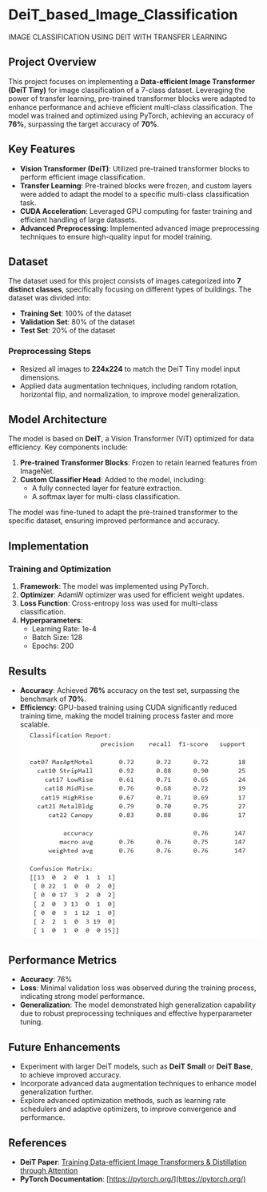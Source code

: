 # DeiT_based_Image_Classification
IMAGE CLASSIFICATION USING DEIT WITH TRANSFER LEARNING  

## Project Overview  
This project focuses on implementing a **Data-efficient Image Transformer (DeiT Tiny)** for image classification of a 7-class dataset. Leveraging the power of transfer learning, pre-trained transformer blocks were adapted to enhance performance and achieve efficient multi-class classification. The model was trained and optimized using PyTorch, achieving an accuracy of **76%**, surpassing the target accuracy of **70%**.  

## Key Features  
- **Vision Transformer (DeiT)**: Utilized pre-trained transformer blocks to perform efficient image classification.  
- **Transfer Learning**: Pre-trained blocks were frozen, and custom layers were added to adapt the model to a specific multi-class classification task.  
- **CUDA Acceleration**: Leveraged GPU computing for faster training and efficient handling of large datasets.  
- **Advanced Preprocessing**: Implemented advanced image preprocessing techniques to ensure high-quality input for model training.  

## Dataset  
The dataset used for this project consists of images categorized into **7 distinct classes**, specifically focusing on different types of buildings. The dataset was divided into:  
- **Training Set**: 100% of the dataset  
- **Validation Set**: 80% of the dataset  
- **Test Set**: 20% of the dataset  

### Preprocessing Steps  
- Resized all images to **224x224** to match the DeiT Tiny model input dimensions.  
- Applied data augmentation techniques, including random rotation, horizontal flip, and normalization, to improve model generalization.  

## Model Architecture  
The model is based on **DeiT**, a Vision Transformer (ViT) optimized for data efficiency. Key components include:  
1. **Pre-trained Transformer Blocks**: Frozen to retain learned features from ImageNet.  
2. **Custom Classifier Head**: Added to the model, including:  
   - A fully connected layer for feature extraction.  
   - A softmax layer for multi-class classification.  

The model was fine-tuned to adapt the pre-trained transformer to the specific dataset, ensuring improved performance and accuracy.  

## Implementation  

### Training and Optimization  
1. **Framework**: The model was implemented using PyTorch.  
2. **Optimizer**: AdamW optimizer was used for efficient weight updates.  
3. **Loss Function**: Cross-entropy loss was used for multi-class classification.  
4. **Hyperparameters**:  
   - Learning Rate: 1e-4  
   - Batch Size: 128  
   - Epochs: 200
  

## Results  

- **Accuracy**: Achieved **76%** accuracy on the test set, surpassing the benchmark of **70%**.  
- **Efficiency**: GPU-based training using CUDA significantly reduced training time, making the model training process faster and more scalable.  
![Results on Test Data](https://github.com/Chetansai11/DeiT_based_Image_Classification/blob/main/results.png)
## Performance Metrics  

- **Accuracy**: 76%
- **Loss**: Minimal validation loss was observed during the training process, indicating strong model performance.  
- **Generalization**: The model demonstrated high generalization capability due to robust preprocessing techniques and effective hyperparameter tuning.  

## Future Enhancements  

- Experiment with larger DeiT models, such as **DeiT Small** or **DeiT Base**, to achieve improved accuracy.  
- Incorporate advanced data augmentation techniques to enhance model generalization further.  
- Explore advanced optimization methods, such as learning rate schedulers and adaptive optimizers, to improve convergence and performance.  

## References  

- **DeiT Paper**: [Training Data-efficient Image Transformers & Distillation through Attention](https://arxiv.org/abs/2012.12877)  
- **PyTorch Documentation**: [https://pytorch.org/](https://pytorch.org/)  

